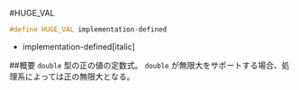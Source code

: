 #HUGE_VAL
```cpp
#define HUGE_VAL implementation-defined
```
* implementation-defined[italic]

##概要
`double` 型の正の値の定数式。
`double` が無限大をサポートする場合、処理系によっては正の無限大となる。

